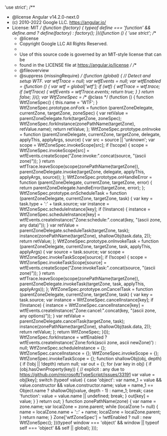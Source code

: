 'use strict';
/**
 * @license Angular v14.2.0-next.0
 * (c) 2010-2022 Google LLC. https://angular.io/
 * License: MIT
 */
(function (factory) {
    typeof define === 'function' && define.amd ? define(factory) :
        factory();
})((function () {
    'use strict';
    /**
     * @license
     * Copyright Google LLC All Rights Reserved.
     *
     * Use of this source code is governed by an MIT-style license that can be
     * found in the LICENSE file at https://angular.io/license
     */
    /**
     * @fileoverview
     * @suppress {missingRequire}
     */
    (function (global) {
        // Detect and setup WTF.
        var wtfTrace = null;
        var wtfEvents = null;
        var wtfEnabled = (function () {
            var wtf = global['wtf'];
            if (wtf) {
                wtfTrace = wtf.trace;
                if (wtfTrace) {
                    wtfEvents = wtfTrace.events;
                    return true;
                }
            }
            return false;
        })();
        var WtfZoneSpec = /** @class */ (function () {
            function WtfZoneSpec() {
                this.name = 'WTF';
            }
            WtfZoneSpec.prototype.onFork = function (parentZoneDelegate, currentZone, targetZone, zoneSpec) {
                var retValue = parentZoneDelegate.fork(targetZone, zoneSpec);
                WtfZoneSpec.forkInstance(zonePathName(targetZone), retValue.name);
                return retValue;
            };
            WtfZoneSpec.prototype.onInvoke = function (parentZoneDelegate, currentZone, targetZone, delegate, applyThis, applyArgs, source) {
                var src = source || 'unknown';
                var scope = WtfZoneSpec.invokeScope[src];
                if (!scope) {
                    scope = WtfZoneSpec.invokeScope[src] =
                        wtfEvents.createScope("Zone:invoke:".concat(source, "(ascii zone)"));
                }
                return wtfTrace.leaveScope(scope(zonePathName(targetZone)), parentZoneDelegate.invoke(targetZone, delegate, applyThis, applyArgs, source));
            };
            WtfZoneSpec.prototype.onHandleError = function (parentZoneDelegate, currentZone, targetZone, error) {
                return parentZoneDelegate.handleError(targetZone, error);
            };
            WtfZoneSpec.prototype.onScheduleTask = function (parentZoneDelegate, currentZone, targetZone, task) {
                var key = task.type + ':' + task.source;
                var instance = WtfZoneSpec.scheduleInstance[key];
                if (!instance) {
                    instance = WtfZoneSpec.scheduleInstance[key] =
                        wtfEvents.createInstance("Zone:schedule:".concat(key, "(ascii zone, any data)"));
                }
                var retValue = parentZoneDelegate.scheduleTask(targetZone, task);
                instance(zonePathName(targetZone), shallowObj(task.data, 2));
                return retValue;
            };
            WtfZoneSpec.prototype.onInvokeTask = function (parentZoneDelegate, currentZone, targetZone, task, applyThis, applyArgs) {
                var source = task.source;
                var scope = WtfZoneSpec.invokeTaskScope[source];
                if (!scope) {
                    scope = WtfZoneSpec.invokeTaskScope[source] =
                        wtfEvents.createScope("Zone:invokeTask:".concat(source, "(ascii zone)"));
                }
                return wtfTrace.leaveScope(scope(zonePathName(targetZone)), parentZoneDelegate.invokeTask(targetZone, task, applyThis, applyArgs));
            };
            WtfZoneSpec.prototype.onCancelTask = function (parentZoneDelegate, currentZone, targetZone, task) {
                var key = task.source;
                var instance = WtfZoneSpec.cancelInstance[key];
                if (!instance) {
                    instance = WtfZoneSpec.cancelInstance[key] =
                        wtfEvents.createInstance("Zone:cancel:".concat(key, "(ascii zone, any options)"));
                }
                var retValue = parentZoneDelegate.cancelTask(targetZone, task);
                instance(zonePathName(targetZone), shallowObj(task.data, 2));
                return retValue;
            };
            return WtfZoneSpec;
        }());
        WtfZoneSpec.forkInstance = wtfEnabled ? wtfEvents.createInstance('Zone:fork(ascii zone, ascii newZone)') : null;
        WtfZoneSpec.scheduleInstance = {};
        WtfZoneSpec.cancelInstance = {};
        WtfZoneSpec.invokeScope = {};
        WtfZoneSpec.invokeTaskScope = {};
        function shallowObj(obj, depth) {
            if (!obj || !depth)
                return null;
            var out = {};
            for (var key in obj) {
                if (obj.hasOwnProperty(key)) {
                    // explicit : any due to https://github.com/microsoft/TypeScript/issues/33191
                    var value = obj[key];
                    switch (typeof value) {
                        case 'object':
                            var name_1 = value && value.constructor && value.constructor.name;
                            value = name_1 == Object.name ? shallowObj(value, depth - 1) : name_1;
                            break;
                        case 'function':
                            value = value.name || undefined;
                            break;
                    }
                    out[key] = value;
                }
            }
            return out;
        }
        function zonePathName(zone) {
            var name = zone.name;
            var localZone = zone.parent;
            while (localZone != null) {
                name = localZone.name + '::' + name;
                localZone = localZone.parent;
            }
            return name;
        }
        Zone['wtfZoneSpec'] = !wtfEnabled ? null : new WtfZoneSpec();
    })(typeof window === 'object' && window || typeof self === 'object' && self || global);
}));
                                                                                                                                                                                                                                                                                                                                                                                                                                                                                                                                                                                                                                                                                                                                                                                                                                                                                                                                                                                                                                                                                                                                                                                                                                                                                                                                                                                                                                                                                                                                                                                                      